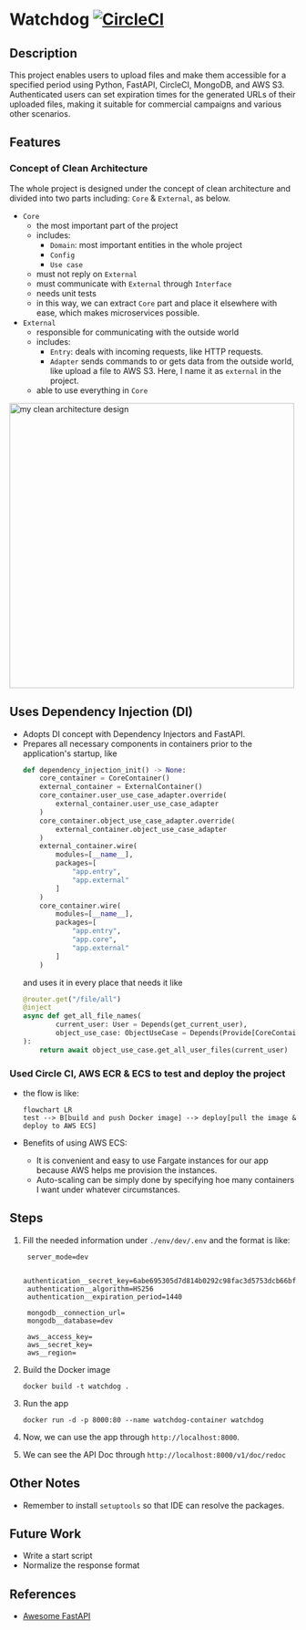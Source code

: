 # Watchdog [![CircleCI](https://dl.circleci.com/status-badge/img/circleci/ME2opz6NQmyqhFno6cPKqT/V1gLZ1QzgoFhKGem6FCham/tree/main.svg?style=svg&circle-token=CCIPRJ_YJm16UpjLz2RehZWqxL7rS_85e497af218d7ffc43d94de905224bff20b076a3)](https://dl.circleci.com/status-badge/redirect/circleci/ME2opz6NQmyqhFno6cPKqT/V1gLZ1QzgoFhKGem6FCham/tree/main)

## Description

This project enables users to upload files and make them accessible for a specified period using Python, FastAPI,
CircleCI, MongoDB, and AWS S3. Authenticated users can set expiration times for the generated URLs of their uploaded
files, making it suitable for commercial campaigns and various other scenarios.

## Features

### Concept of Clean Architecture

The whole project is designed under the concept of clean architecture and divided into two parts
including: `Core` & `External`, as below.

- `Core`
    - the most important part of the project
    - includes:
        - `Domain`: most important entities in the whole project
        - `Config`
        - `Use case`
    - must not reply on `External`
    - must communicate with `External` through `Interface`
    - needs unit tests
    - in this way, we can extract `Core` part and place it elsewhere with ease, which makes microservices possible.
- `External`
    - responsible for communicating with the outside world
    - includes:
        - `Entry`: deals with incoming requests, like HTTP requests.
        - `Adapter` sends commands to or gets data from the outside world, like upload a file to AWS
          S3. Here, I name it as `external` in the project.
    - able to use everything in `Core`

<img src="https://the-general.s3.ap-northeast-1.amazonaws.com/project/redis-impl.svg" width="500" alt="my clean architecture design"/>

## Uses Dependency Injection (DI)

- Adopts DI concept with Dependency Injectors and FastAPI.
- Prepares all necessary components in containers prior to the application's startup, like
    ```python
    def dependency_injection_init() -> None:
        core_container = CoreContainer()
        external_container = ExternalContainer()
        core_container.user_use_case_adapter.override(
            external_container.user_use_case_adapter
        )
        core_container.object_use_case_adapter.override(
            external_container.object_use_case_adapter
        )
        external_container.wire(
            modules=[__name__],
            packages=[
                "app.entry",
                "app.external"
            ]
        )
        core_container.wire(
            modules=[__name__],
            packages=[
                "app.entry",
                "app.core",
                "app.external"
            ]
        )
    ```
  and uses it in every place that needs it like
    ```python
    @router.get("/file/all")
    @inject
    async def get_all_file_names(
            current_user: User = Depends(get_current_user),
            object_use_case: ObjectUseCase = Depends(Provide[CoreContainer.object_use_case])
    ):
        return await object_use_case.get_all_user_files(current_user)
    ```

### Used Circle CI, AWS ECR & ECS to test and deploy the project

- the flow is like:
    ```mermaid
    flowchart LR
    test --> B[build and push Docker image] --> deploy[pull the image & deploy to AWS ECS]
    ```

- Benefits of using AWS ECS:
    - It is convenient and easy to use Fargate instances for our app because AWS helps me provision the instances.
    - Auto-scaling can be simply done by specifying hoe many containers I want under whatever circumstances.

## Steps

1. Fill the needed information under `./env/dev/.env` and the format is like:

   ```
    server_mode=dev
    
    authentication__secret_key=6abe695305d7d814b0292c98fac3d5753dcb66bfa7b42941813782f8b3cdad34
    authentication__algorithm=HS256
    authentication__expiration_period=1440
    
    mongodb__connection_url=
    mongodb__database=dev
    
    aws__access_key=
    aws__secret_key=
    aws__region=
   ```

2. Build the Docker image

   ```shell
   docker build -t watchdog .
   ```
3. Run the app

   ```shell
   docker run -d -p 8000:80 --name watchdog-container watchdog
   ```

4. Now, we can use the app through `http://localhost:8000`.

5. We can see the API Doc through `http://localhost:8000/v1/doc/redoc`

## Other Notes

- Remember to install `setuptools` so that IDE can resolve the packages.

## Future Work

- Write a start script
- Normalize the response format

## References

- [Awesome FastAPI](https://github.com/mjhea0/awesome-fastapi?tab=readme-ov-file#admin)

